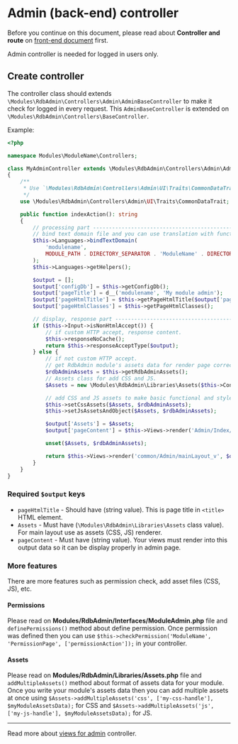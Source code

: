 # Admin (back-end) controller
Before you continue on this document, please read about **Controller and route** on [front-end document][1] first.

Admin controller is needed for logged in users only.

## Create controller
The controller class should extends `\Modules\RdbAdmin\Controllers\Admin\AdminBaseController` to make it check for logged in every request.
This `AdminBaseController` is extended on `\Modules\RdbAdmin\Controllers\BaseController`.

Example:

```php
<?php

namespace Modules\ModuleName\Controllers;

class MyAdminController extends \Modules\RdbAdmin\Controllers\Admin\AdminBaseController
{
    /**
     * Use `\Modules\RdbAdmin\Controllers\Admin\UI\Traits\CommonDataTrait` to access method that is required for common admin pages.
     */
    use \Modules\RdbAdmin\Controllers\Admin\UI\Traits\CommonDataTrait;

    public function indexAction(): string
    {
        // processing part ----------------------------------------------------------------------------------------------------
        // bind text domain file and you can use translation with functions that work for specific domain such as `d__()`.
        $this->Languages->bindTextDomain(
            'modulename', 
            MODULE_PATH . DIRECTORY_SEPARATOR . 'ModuleName' . DIRECTORY_SEPARATOR . 'languages' . DIRECTORY_SEPARATOR . 'translations'
        );
        $this->Languages->getHelpers();

        $output = [];
        $output['configDb'] = $this->getConfigDb();
        $output['pageTitle'] = d__('modulename', 'My module admin');
        $output['pageHtmlTitle'] = $this->getPageHtmlTitle($output['pageTitle'], $output['configDb']['rdbadmin_SiteName']);
        $output['pageHtmlClasses'] = $this->getPageHtmlClasses();

        // display, response part ---------------------------------------------------------------------------------------------
        if ($this->Input->isNonHtmlAccept()) {
            // if custom HTTP accept, response content.
            $this->responseNoCache();
            return $this->responseAcceptType($output);
        } else {
            // if not custom HTTP accept.
            // get RdbAdmin module's assets data for render page correctly.
            $rdbAdminAssets = $this->getRdbAdminAssets();
            // Assets class for add CSS and JS.
            $Assets = new \Modules\RdbAdmin\Libraries\Assets($this->Container);

            // add CSS and JS assets to make basic functional and style on admin page works correctly.
            $this->setCssAssets($Assets, $rdbAdminAssets);
            $this->setJsAssetsAndObject($Assets, $rdbAdminAssets);

            $output['Assets'] = $Assets;
            $output['pageContent'] = $this->Views->render('Admin/Index/index_v', $output);

            unset($Assets, $rdbAdminAssets);

            return $this->Views->render('common/Admin/mainLayout_v', $output, ['viewsModule' => 'RdbAdmin']);
        }
    }
}
```

### Required `$output` keys

* `pageHtmlTitle` - Should have (string value). This is page title in `<title>` HTML element.
* `Assets` - Must have (`\Modules\RdbAdmin\Libraries\Assets` class value). For main layout use as assets (CSS, JS) renderer.
* `pageContent` - Must have (string value). Your views must render into this output data so it can be display properly in admin page.

### More features

There are more features such as permission check, add asset files (CSS, JS), etc. 

#### Permissions
Please read on **Modules/RdbAdmin/Interfaces/ModuleAdmin.php** file and `definePermissions()` method about define permission.
Once permission was defined then you can use `$this->checkPermission('ModuleName', 'PermissionPage', ['permissionAction']);` in your controller.

#### Assets
Please read on **Modules/RdbAdmin/Libraries/Assets.php** file and `addMultipleAssets()` method about format of assets data for your module.
Once you write your module's assets data then you can add multiple assets at once using `$Assets->addMultipleAssets('css', ['my-css-handle'], $myModuleAssetsData);` for CSS 
and `$Assets->addMultipleAssets('js', ['my-js-handle'], $myModuleAssetsData);` for JS.

---

Read more about [views for admin][2] controller.


[1]: frontend-controllers.md
[2]: admin-views.md